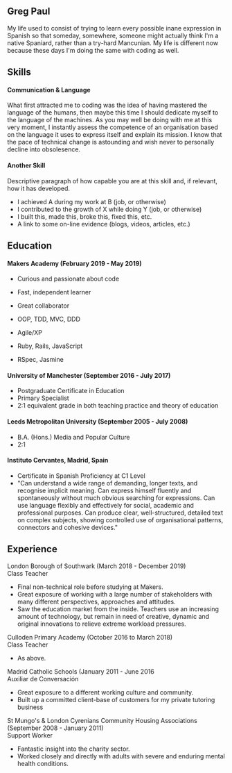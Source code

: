 ## Greg Paul 

My life used to consist of trying to learn every possible inane expression in Spanish so that someday, somewhere, someone might actually think I'm a native Spaniard, rather than a try-hard Mancunian.  My life is different now because these days I'm doing the same with coding as well.   

## Skills

#### Communication & Language

What first attracted me to coding was the idea of having mastered the language of the humans, then maybe this time I should dedicate myself to the language of the machines.  As you may well be doing with me at this very moment,  I instantly assess the competence of an organisation based on the language it uses to express itself and explain its mission.  I know that the pace of technical change is astounding and wish never to personally decline into obsolesence.  

#### Another Skill

Descriptive paragraph of how capable you are at this skill and, if relevant, how it has developed.

- I achieved A during my work at B (job, or otherwise)
- I contributed to the growth of X while doing Y (job, or otherwise)
- I built this, made this, broke this, fixed this, etc.
- A link to some on-line evidence (blogs, videos, articles, etc.)

## Education

#### Makers Academy (February 2019 - May 2019) 

- Curious and passionate about code
- Fast, independent learner
- Great collaborator

- OOP, TDD, MVC, DDD
- Agile/XP
- Ruby, Rails, JavaScript
- RSpec, Jasmine

#### University of Manchester (September 2016 - July 2017)

- Postgraduate Certificate in Education 
- Primary Specialist
- 2:1 equivalent grade in both teaching practice and theory of education

#### Leeds Metropolitan University (September 2005 - July 2008)

- B.A. (Hons.) Media and Popular Culture 
- 2:1 

#### Instituto Cervantes, Madrid, Spain
- Certificate in Spanish Proficiency at C1 Level
- "Can understand a wide range of demanding, longer texts, and recognise implicit meaning. Can express himself fluently and spontaneously without much obvious searching for expressions. Can use language flexibly and effectively for social, academic and professional purposes. Can produce clear, well-structured, detailed text on complex subjects, showing controlled use of organisational patterns, connectors and cohesive devices."

## Experience

London Borough of Southwark (March 2018 - December 2019)  
Class Teacher
- Final non-technical role before studying at Makers.
- Great exposure of working with a large number of stakeholders with many different perspectives, approaches and attitudes. 
- Saw the education market from the inside.  Teachers use an increasing amount of technology, but remain in need of creative, dynamic and original innovations to relieve extreme workload pressures.  

Culloden Primary Academy (October 2016 to March 2018)   
Class Teacher
- As above.  

Madrid Catholic Schools (January 2011 - June 2016  
Auxiliar de Conversación
- Great exposure to a different working culture and community.
- Built up a committed client-base of customers for my private tutoring business

St Mungo's & London Cyrenians Community Housing Associations (September 2008 - January 2011)   
Support Worker 
- Fantastic insight into the charity sector.
- Worked closely and directly with adults with severe and enduring mental health conditions.  
